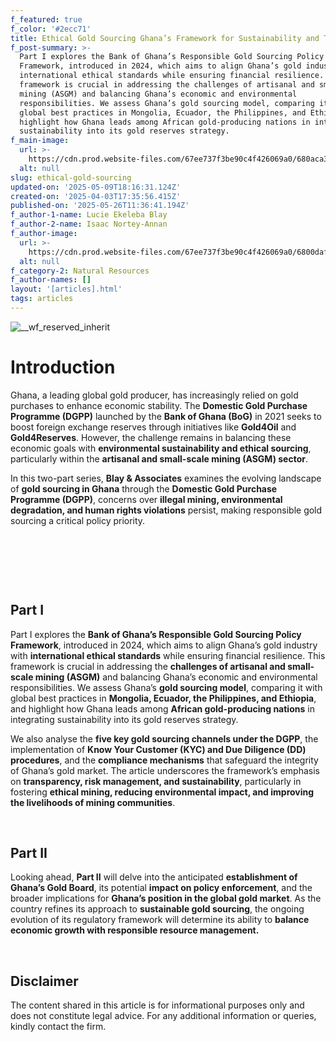 ```yaml
---
f_featured: true
f_color: '#2ecc71'
title: Ethical Gold Sourcing Ghana’s Framework for Sustainability and Transparency.
f_post-summary: >-
  Part I explores the Bank of Ghana’s Responsible Gold Sourcing Policy
  Framework, introduced in 2024, which aims to align Ghana’s gold industry with
  international ethical standards while ensuring financial resilience. This
  framework is crucial in addressing the challenges of artisanal and small-scale
  mining (ASGM) and balancing Ghana’s economic and environmental
  responsibilities. We assess Ghana’s gold sourcing model, comparing it with
  global best practices in Mongolia, Ecuador, the Philippines, and Ethiopia, and
  highlight how Ghana leads among African gold-producing nations in integrating
  sustainability into its gold reserves strategy.
f_main-image:
  url: >-
    https://cdn.prod.website-files.com/67ee737f3be90c4f426069a0/680aca36ab058a6ae09cae40_concept-of-tasty-and-sweet-food-chocolate-2023-11-27-04-57-34-utc.webp
  alt: null
slug: ethical-gold-sourcing
updated-on: '2025-05-09T18:16:31.124Z'
created-on: '2025-04-03T17:35:56.415Z'
published-on: '2025-05-26T11:36:41.194Z'
f_author-1-name: Lucie Ekeleba Blay
f_author-2-name: Isaac Nortey-Annan
f_author-image:
  url: >-
    https://cdn.prod.website-files.com/67ee737f3be90c4f426069a0/6800daf486ab36d2f121eced_Lucie%20Blay%20(1).avif
  alt: null
f_category-2: Natural Resources
f_author-names: []
layout: '[articles].html'
tags: articles
---
```


![__wf_reserved_inherit](https://cdn.prod.website-files.com/67ee737f3be90c4f426069a0/680accf93e32f4420649264e_golden-stones-on-marble-isolated-on-black-2024-11-17-22-50-55-utc.webp)

Introduction
============

Ghana, a leading global gold producer, has increasingly relied on gold purchases to enhance economic stability. The **Domestic Gold Purchase Programme (DGPP)** launched by the **Bank of Ghana (BoG)** in 2021 seeks to boost foreign exchange reserves through initiatives like **Gold4Oil** and **Gold4Reserves**. However, the challenge remains in balancing these economic goals with **environmental sustainability and ethical sourcing**, particularly within the **artisanal and small-scale mining (ASGM) sector**.

In this two-part series, **Blay & Associates** examines the evolving landscape of **gold sourcing in Ghana** through the **Domestic Gold Purchase Programme (DGPP)**, concerns over **illegal mining, environmental degradation, and human rights violations** persist, making responsible gold sourcing a critical policy priority.

‍

‍

‍

Part I
------

Part I explores the **Bank of Ghana’s Responsible Gold Sourcing Policy Framework**, introduced in 2024, which aims to align Ghana’s gold industry with **international ethical standards** while ensuring financial resilience. This framework is crucial in addressing the **challenges of artisanal and small-scale mining (ASGM)** and balancing Ghana’s economic and environmental responsibilities. We assess Ghana’s **gold sourcing model**, comparing it with global best practices in **Mongolia, Ecuador, the Philippines, and Ethiopia**, and highlight how Ghana leads among **African gold-producing nations** in integrating sustainability into its gold reserves strategy.

We also analyse the **five key gold sourcing channels under the DGPP**, the implementation of **Know Your Customer (KYC) and Due Diligence (DD) procedures**, and the **compliance mechanisms** that safeguard the integrity of Ghana’s gold market. The article underscores the framework’s emphasis on **transparency, risk management, and sustainability**, particularly in fostering **ethical mining, reducing environmental impact, and improving the livelihoods of mining communities**.

‍

Part II
-------

Looking ahead, **Part II** will delve into the anticipated **establishment of Ghana’s Gold Board**, its potential **impact on policy enforcement**, and the broader implications for **Ghana’s position in the global gold market**. As the country refines its approach to **sustainable gold sourcing**, the ongoing evolution of its regulatory framework will determine its ability to **balance economic growth with responsible resource management.**

‍

Disclaimer
----------

The content shared in this article is for informational purposes only and does not constitute legal advice. For any additional information or queries, kindly contact the firm.

‍
